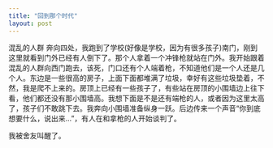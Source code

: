 ```yaml
---
title: "回到那个时代"
layout: post
---
```


混乱的人群 奔向四处，我跑到了学校(好像是学校，因为有很多孩子)南门，刚到这里就看到门外已经有人倒下了。那个人拿着一个冲锋枪就站在门外。我开始跟着混乱的人群向西门跑去，该死，门口还有个人端着枪，不知道他们是一个人还是几个人。东边是一些很高的房子，上面下面都堆满了垃圾，幸好有这些垃圾垫着，不然，我是爬不上来的。房顶上已经有一些孩子了，有些站在房顶的小围墙边上往下看，他们都还没有那小围墙高。我想下面是不是还有端枪的人，或者因为这里太高了，孩子们不敢跳下去。我奔向小围墙准备纵身一跃。后边传来一个声音“你到底想要什么，说出来…”，有人在和拿枪的人开始谈判了。

我被舍友叫醒了。
